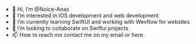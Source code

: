 - 👋 Hi, I’m @Noice-Anas
- 👀 I’m interested in IOS development and web development 
- 🌱 I’m currently learning SwiftUI and working with Wevflow for websites
- 💞️ I’m looking to collaborate on Swiftui projects 
- 📫 How to reach me contact me on my email or here

<!---
Noice-Anas/Noice-Anas is a ✨ special ✨ repository because its `README.md` (this file) appears on your GitHub profile.
You can click the Preview link to take a look at your changes.
--->
